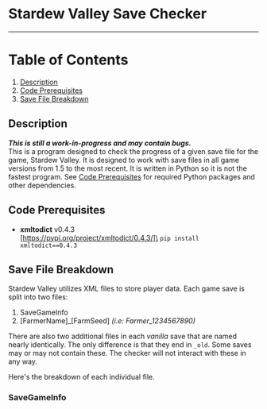 # Stardew Valley Save Checker
---

# Table of Contents
1. [Description](#description)
2. [Code Prerequisites](#code-prerequisites)
3. [Save File Breakdown](#save-file-breakdown)


## Description
***This is still a work-in-progress and may contain bugs.***\
This is a program designed to check the progress of a given save file for the game, Stardew Valley. It is designed to work with save files in all game versions from 1.5 to the most recent. It is written in Python so it is not the fastest program. See [Code Prerequisites](#code-prerequisites) for required Python packages and other dependencies.
## Code Prerequisites
- **xmltodict** v0.4.3\
[https://pypi.org/project/xmltodict/0.4.3/]\
`pip install xmltodict==0.4.3`
## Save File Breakdown
Stardew Valley utilizes XML files to store player data. Each game save is split into two files:
1. SaveGameInfo
2. [FarmerName]_[FarmSeed] *(i.e: Farmer_1234567890)*

There are also two additional files in each *vanilla* save that are named nearly identically. The only difference is that they end in `_old`. Some saves may or may not contain these. The checker will not interact with these in any way.

Here's the breakdown of each individual file.

### SaveGameInfo
